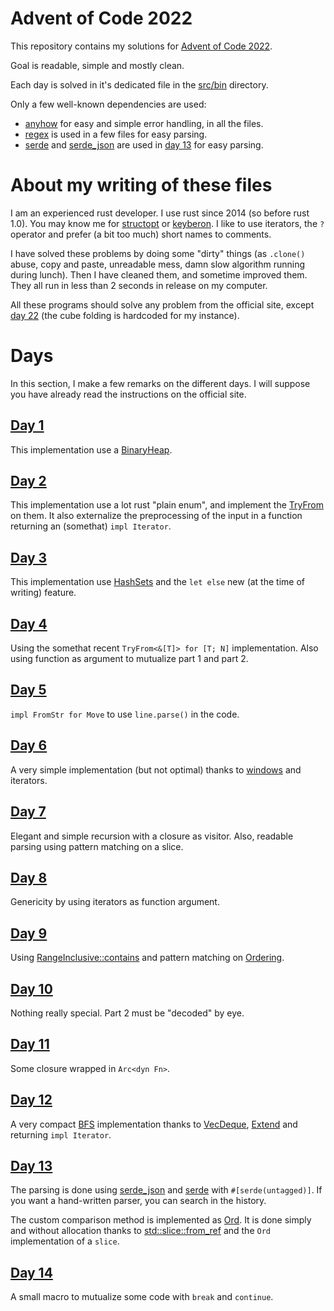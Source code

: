 # Advent of Code 2022

This repository contains my solutions for [Advent of Code
2022](https://adventofcode.com/2022/).

Goal is readable, simple and mostly clean.

Each day is solved in it's dedicated file in the [src/bin](src/bin/)
directory.

Only a few well-known dependencies are used:
* [anyhow](https://crates.io/crates/anyhow) for easy and simple error
  handling, in all the files.
* [regex](https://crates.io/crates/regex) is used in a few files for
  easy parsing.
* [serde](https://crates.io/crates/serde) and
  [serde\_json](https://crates.io/crates/serde_json) are used in
  [day 13](src/bin/13.rs) for easy parsing.

# About my writing of these files

I am an experienced rust developer. I use rust since 2014 (so before
rust 1.0). You may know me for
[structopt](https://github.com/TeXitoi/structopt) or
[keyberon](https://github.com/TeXitoi/keyberon). I like to use
iterators, the `?` operator and prefer (a bit too much) short names to
comments.

I have solved these problems by doing some "dirty" things (as
`.clone()` abuse, copy and paste, unreadable mess, damn slow algorithm
running during lunch). Then I have cleaned them, and sometime improved
them. They all run in less than 2 seconds in release on my computer.

All these programs should solve any problem from the official site,
except [day 22](src/bin/22.rs) (the cube folding is hardcoded for my
instance).

# Days

In this section, I make a few remarks on the different days. I will
suppose you have already read the instructions on the official site.

## [Day 1](src/bin/01.rs)

This implementation use a
[BinaryHeap](https://doc.rust-lang.org/stable/std/collections/struct.BinaryHeap.html).

## [Day 2](src/bin/02.rs)

This implementation use a lot rust "plain enum", and implement the
[TryFrom](https://doc.rust-lang.org/stable/std/convert/trait.TryFrom.html)
on them. It also externalize the preprocessing of the input in a
function returning an (somethat) `impl Iterator`.

## [Day 3](src/bin/03.rs)

This implementation use
[HashSets](https://doc.rust-lang.org/stable/std/collections/struct.HashSet.html)
and the `let else` new (at the time of writing) feature.

## [Day 4](src/bin/04.rs)

Using the somethat recent `TryFrom<&[T]> for [T; N]`
implementation. Also using function as argument to mutualize part 1
and part 2.

## [Day 5](src/bin/05.rs)

`impl FromStr for Move` to use `line.parse()` in the code.

## [Day 6](src/bin/06.rs)

A very simple implementation (but not optimal) thanks to
[windows](https://doc.rust-lang.org/stable/std/primitive.slice.html#method.windows)
and iterators.

## [Day 7](src/bin/07.rs)

Elegant and simple recursion with a closure as visitor. Also, readable
parsing using pattern matching on a slice.

## [Day 8](src/bin/08.rs)

Genericity by using iterators as function argument.

## [Day 9](src/bin/09.rs)

Using
[RangeInclusive::contains](https://doc.rust-lang.org/stable/std/ops/struct.RangeInclusive.html#method.contains)
and pattern matching on
[Ordering](https://doc.rust-lang.org/stable/std/cmp/enum.Ordering.html).

## [Day 10](src/bin/10.rs)

Nothing really special. Part 2 must be "decoded" by eye.

## [Day 11](src/bin/11.rs)

Some closure wrapped in `Arc<dyn Fn>`.

## [Day 12](src/bin/12.rs)

A very compact
[BFS](https://en.wikipedia.org/wiki/Breadth-first_search)
implementation thanks to
[VecDeque](https://doc.rust-lang.org/stable/std/collections/struct.VecDeque.html),
[Extend](https://doc.rust-lang.org/stable/std/iter/trait.Extend.html)
and returning `impl Iterator`.

## [Day 13](src/bin/13.rs)

The parsing is done using
[serde_json](https://crates.io/crates/serde\_json) and
[serde](https://crates.io/crates/serde) with `#[serde(untagged)]`. If
you want a hand-written parser, you can search in the history.

The custom comparison method is implemented as
[Ord](https://doc.rust-lang.org/stable/std/cmp/trait.Ord.html). It is
done simply and without allocation thanks to
[std::slice::from_ref](https://doc.rust-lang.org/stable/std/slice/fn.from_ref.html)
and the `Ord` implementation of a `slice`.

## [Day 14](src/bin/14.rs)

A small macro to mutualize some code with `break` and `continue`.

